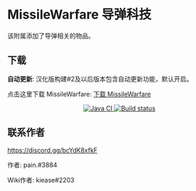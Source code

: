 # MissileWarfare 导弹科技

该附属添加了导弹相关的物品。

## 下载

**自动更新**: 汉化版构建#2及以后版本包含自动更新功能，默认开启。

点击这里下载 MissileWarfare: [下载 MissileWarfare](https://builds.guizhanss.net/haiman233/MissileWarfare-CN/master)

<p align="center">
  <a href="https://github.com/haiman233/MissileWarfare-CN/actions/workflows/maven.yml">
    <img src="https://github.com/haiman233/MissileWarfare-CN/actions/workflows/maven.yml/badge.svg" alt="Java CI"/>
  </a>
  <a href="https://builds.guizhanss.net/haiman233/MissileWarfare-CN/master">
    <img src="https://builds.guizhanss.net/f/haiman233/MissileWarfare-CN/master/badge.svg" alt="Build status"/>
  </a>
</p>

## 联系作者

https://discord.gg/bcYdK8xfkF

作者: pain.#3884

Wiki作者: kiease#2203
